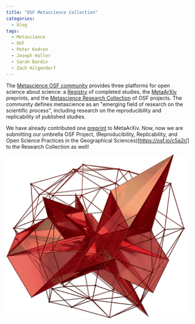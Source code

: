 ```yaml
---
title: "OSF Metascience Collection"
categories:
  - blog
tags:
  - Metascience
  - OSF
  - Peter Kedron
  - Joseph Holler
  - Sarah Bardin
  - Zach Hilgendorf
---
```


The [Metascience OSF community](https://www.cos.io/communities/metascience) provides three platforms for open science about science: a [Registry](https://osf.io/registries/metascience/discover) of completed studies, the [MetaArXiv](https://osf.io/preprints/metaarxiv) preprints, and the [Metascience Research Collection](https://osf.io/collections/metascience/discover) of OSF projects.
The community defines metascience as an "emerging field of research on the scientific process", including research on the reproducibility and replicability of published studies.

We have already contributed one [preprint](/publication/2023-05-29-covid-rprs) to MetaArXiv.
Now, now we are submitting our umbrella OSF Project, (Reproducibility, Replicability, and Open Science Practices in the Geographical Sciences)[https://osf.io/c5a2r/] to the Research Collection as well!

![metascience logo](/assets/images/metascience-logo.png)
